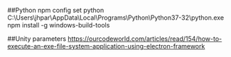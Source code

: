 ##Python 
npm config set python C:\Users\jhpar\AppData\Local\Programs\Python\Python37-32\python.exe
npm install -g windows-build-tools


##Unity parameters 
https://ourcodeworld.com/articles/read/154/how-to-execute-an-exe-file-system-application-using-electron-framework
